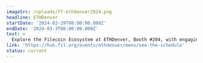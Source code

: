 ```yaml
---
imageSrc: /uploads/ff-ethdenver2024.png
headline: ETHDenver 
startDate: '2024-02-29T08:00:00.000Z'
endDate: '2024-03-3T08:00:00.000Z'
text: >
  Explore the Filecoin Ecosystem at ETHDenver, Booth #204, with engaging discussions, demos, and not-to-miss community events like the FIL Dev Summit and Filecoin Orbit Showcase.
link: 'https://hub.fil.org/events/ethdenver/menu/see-the-schedule'
status: current
---
```


